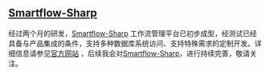 ﻿## [Smartflow-Sharp](https://www.smartflow-sharp.com)
经过两个月的研发，[Smartflow-Sharp](https://www.smartflow-sharp.com) 工作流管理平台已初步成型，经测试已经具备与产品集成的条件，支持多种数据库系统访问、支持特殊需求的定制开发。详细信息请参见[官方网站](https://www.smartflow-sharp.com) ，后续我会对[Smartflow-Sharp](https://www.smartflow-sharp.com)，进行持续完善，敬请关注。
